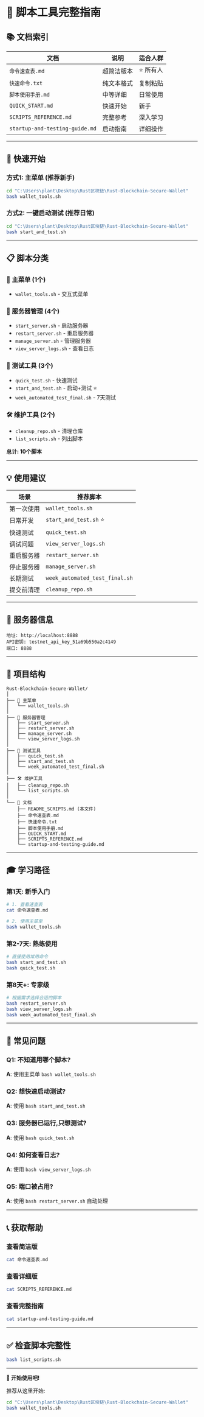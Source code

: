 # 🎯 脚本工具完整指南

## 📚 文档索引

| 文档 | 说明 | 适合人群 |
|------|------|---------|
| `命令速查表.md` | 超简洁版本 | ⭐ 所有人 |
| `快速命令.txt` | 纯文本格式 | 复制粘贴 |
| `脚本使用手册.md` | 中等详细 | 日常使用 |
| `QUICK_START.md` | 快速开始 | 新手 |
| `SCRIPTS_REFERENCE.md` | 完整参考 | 深入学习 |
| `startup-and-testing-guide.md` | 启动指南 | 详细操作 |

---

## 🚀 快速开始

### 方式1: 主菜单 (推荐新手)
```bash
cd "C:\Users\plant\Desktop\Rust区块链\Rust-Blockchain-Secure-Wallet"
bash wallet_tools.sh
```

### 方式2: 一键启动测试 (推荐日常)
```bash
cd "C:\Users\plant\Desktop\Rust区块链\Rust-Blockchain-Secure-Wallet"
bash start_and_test.sh
```

---

## 📋 脚本分类

### 🎯 主菜单 (1个)
- `wallet_tools.sh` - 交互式菜单

### 🚀 服务器管理 (4个)
- `start_server.sh` - 启动服务器
- `restart_server.sh` - 重启服务器
- `manage_server.sh` - 管理服务器
- `view_server_logs.sh` - 查看日志

### 🧪 测试工具 (3个)
- `quick_test.sh` - 快速测试
- `start_and_test.sh` - 启动+测试 ⭐
- `week_automated_test_final.sh` - 7天测试

### 🛠️ 维护工具 (2个)
- `cleanup_repo.sh` - 清理仓库
- `list_scripts.sh` - 列出脚本

**总计: 10个脚本**

---

## 💡 使用建议

| 场景 | 推荐脚本 |
|------|---------|
| 第一次使用 | `wallet_tools.sh` |
| 日常开发 | `start_and_test.sh` ⭐ |
| 快速测试 | `quick_test.sh` |
| 调试问题 | `view_server_logs.sh` |
| 重启服务器 | `restart_server.sh` |
| 停止服务器 | `manage_server.sh` |
| 长期测试 | `week_automated_test_final.sh` |
| 提交前清理 | `cleanup_repo.sh` |

---

## 🔧 服务器信息

```
地址: http://localhost:8888
API密钥: testnet_api_key_51a69b550a2c4149
端口: 8888
```

---

## 📂 项目结构

```
Rust-Blockchain-Secure-Wallet/
│
├── 🎯 主菜单
│   └── wallet_tools.sh
│
├── 🚀 服务器管理
│   ├── start_server.sh
│   ├── restart_server.sh
│   ├── manage_server.sh
│   └── view_server_logs.sh
│
├── 🧪 测试工具
│   ├── quick_test.sh
│   ├── start_and_test.sh
│   └── week_automated_test_final.sh
│
├── 🛠️ 维护工具
│   ├── cleanup_repo.sh
│   └── list_scripts.sh
│
└── 📖 文档
    ├── README_SCRIPTS.md (本文件)
    ├── 命令速查表.md
    ├── 快速命令.txt
    ├── 脚本使用手册.md
    ├── QUICK_START.md
    ├── SCRIPTS_REFERENCE.md
    └── startup-and-testing-guide.md
```

---

## 🎓 学习路径

### 第1天: 新手入门
```bash
# 1. 查看速查表
cat 命令速查表.md

# 2. 使用主菜单
bash wallet_tools.sh
```

### 第2-7天: 熟练使用
```bash
# 直接使用常用命令
bash start_and_test.sh
bash quick_test.sh
```

### 第8天+: 专家级
```bash
# 根据需求选择合适的脚本
bash restart_server.sh
bash view_server_logs.sh
bash week_automated_test_final.sh
```

---

## 🚨 常见问题

### Q1: 不知道用哪个脚本?
**A**: 使用主菜单 `bash wallet_tools.sh`

### Q2: 想快速启动测试?
**A**: 使用 `bash start_and_test.sh`

### Q3: 服务器已运行,只想测试?
**A**: 使用 `bash quick_test.sh`

### Q4: 如何查看日志?
**A**: 使用 `bash view_server_logs.sh`

### Q5: 端口被占用?
**A**: 使用 `bash restart_server.sh` 自动处理

---

## 📞 获取帮助

### 查看简洁版
```bash
cat 命令速查表.md
```

### 查看详细版
```bash
cat SCRIPTS_REFERENCE.md
```

### 查看完整指南
```bash
cat startup-and-testing-guide.md
```

---

## ✅ 检查脚本完整性

```bash
bash list_scripts.sh
```

---

**🎉 开始使用吧!**

推荐从这里开始:
```bash
cd "C:\Users\plant\Desktop\Rust区块链\Rust-Blockchain-Secure-Wallet"
bash wallet_tools.sh
```

